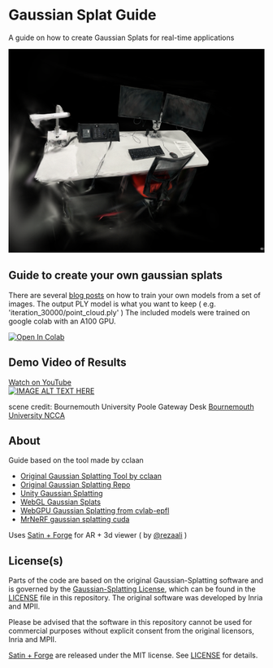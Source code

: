# Gaussian Splat Guide
A guide on how to create Gaussian Splats for real-time applications 

<img src="media/Guassian Splat 2.PNG" height="400">

## Guide to create your own gaussian splats
There are several [blog posts](https://www.reshot.ai/3d-gaussian-splatting) on how to train your own models from a set of images. 
The output PLY model is what you want to keep ( e.g. 'iteration_30000/point_cloud.ply' ) 
The included models were trained on google colab with an A100 GPU. 

[![Open In Colab](https://colab.research.google.com/assets/colab-badge.svg)](https://colab.research.google.com/drive/1I8T2zlE7fQK06uNfezr4tOa_5xSq9XIg?usp=sharing) 

## Demo Video of Results
[Watch on YouTube]("https://youtu.be/jjLMmTkjSHk?si=26KtQf-sPShTw1zJ") <br>
[![IMAGE ALT TEXT HERE](https://img.youtube.com/vi/jjLMmTkjSHk&ab/0.jpg)](https://youtu.be/jjLMmTkjSHk?si=26KtQf-sPShTw1zJ)

scene credit: Bournemouth University Poole Gateway Desk [Bournemouth University NCCA](https://www.bournemouth.ac.uk/)

## About 
Guide based on the tool made by cclaan
- [Original Gaussian Splatting Tool by cclaan](https://github.com/laanlabs/metal-splats)
- [Original Gaussian Splatting Repo](https://github.com/graphdeco-inria/gaussian-splatting/)
- [Unity Gaussian Splatting](https://github.com/aras-p/UnityGaussianSplatting)
- [WebGL Gaussian Splats](https://github.com/antimatter15/splat)
- [WebGPU Gaussian Splatting from cvlab-epfl](https://github.com/cvlab-epfl/gaussian-splatting-web) 
- [MrNeRF gaussian splatting cuda](https://github.com/MrNeRF/gaussian-splatting-cuda)


Uses [Satin + Forge](https://github.com/Hi-Rez/Satin) for AR + 3d viewer ( by [@rezaali](https://twitter.com/RezaAli) )
 



## License(s)
Parts of the code are based on the original Gaussian-Splatting software and is governed by the [Gaussian-Splatting License](https://github.com/graphdeco-inria/gaussian-splatting/blob/main/LICENSE.md), which can be found in the [LICENSE]() file in this repository. The original software was developed by Inria and MPII.

Please be advised that the software in this repository cannot be used for commercial purposes without explicit consent from the original licensors, Inria and MPII.

[Satin + Forge](https://github.com/Hi-Rez/Satin) are released under the MIT license. See [LICENSE](https://github.com/Hi-Rez/Satin/blob/master/LICENSE) for details. 
